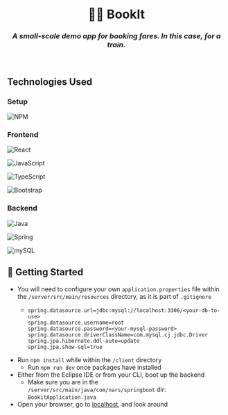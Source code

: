 <h1 align="center">
  <br>
    🚅💨 BookIt
    <h3 align="center">
        <i>A small-scale demo app for booking fares. In this case, for a train.</i>
      <br>
    </h3>
    <br>
</h1>

## Technologies Used

### Setup
<!-- NPM -->
![NPM](https://img.shields.io/badge/NPM-%23CB3837.svg?style=for-the-badge&logo=npm&logoColor=white)


### Frontend
<!-- React -->
![React](https://img.shields.io/badge/react-%2320232a.svg?style=for-the-badge&logo=react&logoColor=%2361DAFB)
<!-- JavaScript -->
![JavaScript](https://img.shields.io/badge/javascript-%23323330.svg?style=for-the-badge&logo=javascript&logoColor=%23F7DF1E)
<!-- TypeScript -->
![TypeScript](https://img.shields.io/badge/typescript-27609E?style=for-the-badge&logo=typescript&logoColor=white)
<!-- Bootstrap -->
![Bootstrap](https://img.shields.io/badge/bootstrap-%238511FA.svg?style=for-the-badge&logo=bootstrap&logoColor=white)


### Backend
<!-- Java -->
![Java](https://img.shields.io/badge/java-%23ED8B00.svg?style=for-the-badge&logo=openjdk&logoColor=white)
<!-- Spring -->
![Spring](https://img.shields.io/badge/spring-6db33f?style=for-the-badge&logo=spring&logoColor=white)
<!-- mySQL -->
![mySQL](https://img.shields.io/badge/mysql-00758F?style=for-the-badge&logo=mysql&logoColor=white)


## 🚀 Getting Started

- You will need to configure your own `application.properties` file within the `/server/src/main/resources` directory, as it is part of `.gitignore`
  - ```
    spring.datasource.url=jdbc:mysql://localhost:3306/<your-db-to-use>
    spring.datasource.username=root
    spring.datasource.password=<your-mysql-password>
    spring.datasource.driverClassName=com.mysql.cj.jdbc.Driver
    spring.jpa.hibernate.ddl-auto=update
    spring.jpa.show-sql=true
    ```
- Run `npm install` while within the `/client` directory
  - Run `npm run dev` once packages have installed
- Either from the Eclipse IDE or from your CLI, boot up the backend
  - Make sure you are in the `/server/src/main/java/com/nars/springboot` dir: `BookitApplication.java`
- Open your browser, go to [localhost](http:localhost:5173), and look around

